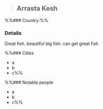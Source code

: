 >## Arrasta Kesh

%%### Country:%% 

### Details

Great fish. beautiful big fish. can get great fish

%%### Cities

- a
- b
- c%%

%%### Notable people
- a
- b
- c%%
